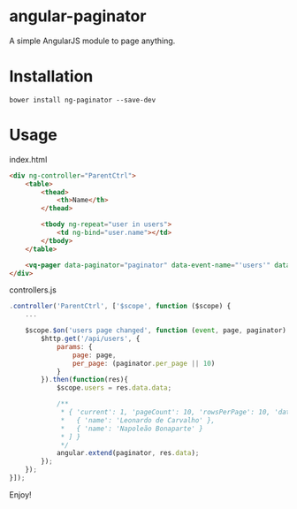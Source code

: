 angular-paginator
=================

A simple AngularJS module to page anything.

Installation
=================
```bower install ng-paginator --save-dev```

Usage
=================

index.html
```html
<div ng-controller="ParentCtrl">
	<table>
		<thead>
			<th>Name</th>
		</thead>

		<tbody ng-repeat="user in users">
			<td ng-bind="user.name"></td>
		</tbody>
	</table>

	<vq-pager data-paginator="paginator" data-event-name="'users'" data-current-key="'current'" data-last-key="'pageCount'"></vq-pager>
</div>
```

controllers.js
```js
.controller('ParentCtrl', ['$scope', function ($scope) {
	...

	$scope.$on('users page changed', function (event, page, paginator) {
		$http.get('/api/users', {
			params: {
				page: page,
				per_page: (paginator.per_page || 10)
			}
		}).then(function(res){
			$scope.users = res.data.data;

			/**
			 * { 'current': 1, 'pageCount': 10, 'rowsPerPage': 10, 'data': [
			 *   { 'name': 'Leonardo de Carvalho' },
			 *   { 'name': 'Napoleão Bonaparte' }
			 * ] }
			 */
			angular.extend(paginator, res.data);
		});
	});
}]);
```

Enjoy!

